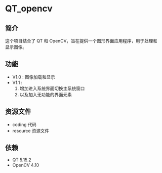 # QT_opencv

## 简介
这个项目结合了 QT 和 OpenCV，旨在提供一个图形界面应用程序，用于处理和显示图像。

## 功能
- V1.0 : 图像加载和显示
- V1.1 :
    1. 增加进入系统界面切换主系统窗口
    2. 以及加入无功能的界面元素


## 资源文件
- coding 代码
- resource 资源文件

## 依赖
- QT 5.15.2
- OpenCV 4.10

